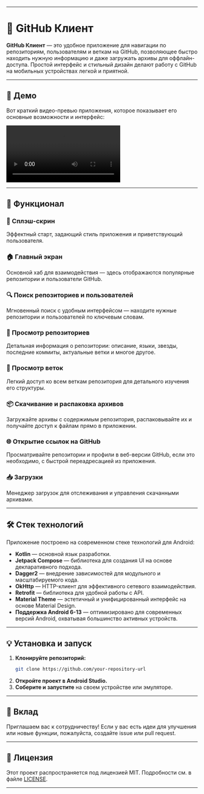 
---

# 📱 GitHub Клиент

**GitHub Клиент** — это удобное приложение для навигации по репозиториям, пользователям и веткам на GitHub, позволяющее быстро находить нужную информацию и даже загружать архивы для оффлайн-доступа. Простой интерфейс и стильный дизайн делают работу с GitHub на мобильных устройствах легкой и приятной.

---

## 🎥 Демо

Вот краткий видео-превью приложения, которое показывает его основные возможности и интерфейс:

![Preview](demo/Screen_recording_20241113_025444.mp4)

---

## 🚀 Функционал

### 🌅 Сплэш-скрин
Эффектный старт, задающий стиль приложения и приветствующий пользователя.

### 🏠 Главный экран
Основной хаб для взаимодействия — здесь отображаются популярные репозитории и пользователи GitHub.

### 🔍 Поиск репозиториев и пользователей
Мгновенный поиск с удобным интерфейсом — находите нужные репозитории и пользователей по ключевым словам.

### 📂 Просмотр репозиториев
Детальная информация о репозитории: описание, языки, звезды, последние коммиты, актуальные ветки и многое другое.

### 🌳 Просмотр веток
Легкий доступ ко всем веткам репозитория для детального изучения его структуры.

### 📦 Скачивание и распаковка архивов
Загружайте архивы с содержимым репозитория, распаковывайте их и получайте доступ к файлам прямо в приложении.

### 🌐 Открытие ссылок на GitHub
Просматривайте репозитории и профили в веб-версии GitHub, если это необходимо, с быстрой переадресацией из приложения.

### 📥 Загрузки
Менеджер загрузок для отслеживания и управления скачанными архивами.

---

## 🛠️ Стек технологий

Приложение построено на современном стеке технологий для Android:

- **Kotlin** — основной язык разработки.
- **Jetpack Compose** — библиотека для создания UI на основе декларативного подхода.
- **Dagger2** — внедрение зависимостей для модульного и масштабируемого кода.
- **OkHttp** — HTTP-клиент для эффективного сетевого взаимодействия.
- **Retrofit** — библиотека для удобной работы с API.
- **Material Theme** — эстетичный и унифицированный интерфейс на основе Material Design.
- **Поддержка Android 6-13** — оптимизировано для современных версий Android, охватывая большинство активных устройств.

---

## 💡 Установка и запуск

1. **Клонируйте репозиторий:**
   ```bash
   git clone https://github.com/your-repository-url
   ```
2. **Откройте проект в Android Studio.**
3. **Соберите и запустите** на своем устройстве или эмуляторе.

---

## 🤝 Вклад

Приглашаем вас к сотрудничеству! Если у вас есть идеи для улучшения или новые функции, пожалуйста, создайте issue или pull request.

---

## 📄 Лицензия

Этот проект распространяется под лицензией MIT. Подробности см. в файле [LICENSE](LICENSE).

---

